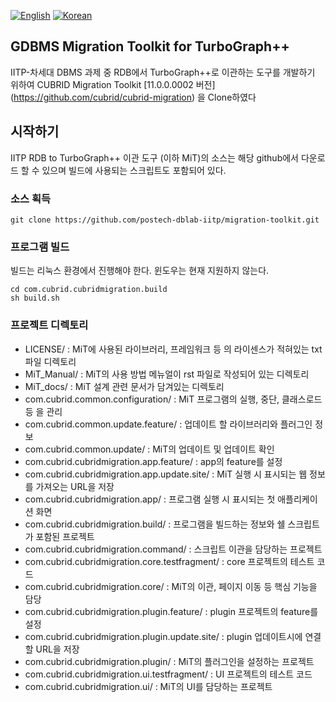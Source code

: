 [![English](
https://img.shields.io/badge/language-English-orange.svg)](README_EN.md)
[![Korean](
https://img.shields.io/badge/language-Korean-blue.svg)](README.md)

## GDBMS Migration Toolkit for TurboGraph++

IITP-차세대 DBMS 과제 중 RDB에서 TurboGraph++로 이관하는 도구를 개발하기 위하여 CUBRID Migration Toolkit [11.0.0.0002 버전] (https://github.com/cubrid/cubrid-migration) 을 Clone하였다

## 시작하기

IITP RDB to TurboGraph++ 이관 도구 (이하 MiT)의 소스는 해당 github에서 다운로드 할 수 있으며 빌드에 사용되는 스크립트도 포함되어 있다.

### 소스 획득

```
git clone https://github.com/postech-dblab-iitp/migration-toolkit.git
```

### 프로그램 빌드

빌드는 리눅스 환경에서 진행해야 한다.
윈도우는 현재 지원하지 않는다.

```
cd com.cubrid.cubridmigration.build
sh build.sh
```

### 프로젝트 디렉토리
 
- LICENSE/ : MiT에 사용된 라이브러리, 프레임워크 등 의 라이센스가 적혀있는 txt파일 디렉토리
- MiT_Manual/ : MiT의 사용 방법 메뉴얼이 rst 파일로 작성되어 있는 디렉토리
- MiT_docs/ : MiT 설계 관련 문서가 담겨있는 디렉토리
- com.cubrid.common.configuration/ : MiT 프로그램의 실행, 중단, 클래스로드 등 을 관리
- com.cubrid.common.update.feature/ : 업데이트 할 라이브러리와 플러그인 정보
- com.cubrid.common.update/ : MiT의 업데이트 및 업데이트 확인
- com.cubrid.cubridmigration.app.feature/ : app의 feature를 설정
- com.cubrid.cubridmigration.app.update.site/ : MiT 실행 시 표시되는 웹 정보를 가져오는 URL을 저장
- com.cubrid.cubridmigration.app/ : 프로그램 실행 시 표시되는 첫 애플리케이션 화면
- com.cubrid.cubridmigration.build/ : 프로그램을 빌드하는 정보와 쉘 스크립트가 포함된 프로젝트
- com.cubrid.cubridmigration.command/ : 스크립트 이관을 담당하는 프로젝트
- com.cubrid.cubridmigration.core.testfragment/ : core 프로젝트의 테스트 코드
- com.cubrid.cubridmigration.core/ : MiT의 이관, 페이지 이동 등 핵심 기능을 담당
- com.cubrid.cubridmigration.plugin.feature/ : plugin 프로젝트의 feature를 설정
- com.cubrid.cubridmigration.plugin.update.site/ : plugin 업데이트시에 연결할 URL을 저장
- com.cubrid.cubridmigration.plugin/ : MiT의 플러그인을 설정하는 프로젝트
- com.cubrid.cubridmigration.ui.testfragment/ : UI 프로젝트의 테스트 코드
- com.cubrid.cubridmigration.ui/ : MiT의 UI를 담당하는 프로젝트
